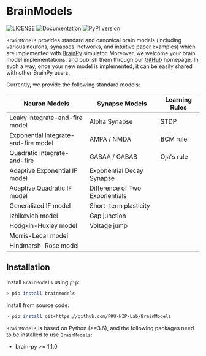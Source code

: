 # BrainModels

[![LICENSE](https://img.shields.io/github/license/PKU-NIP-Lab/BrainModels)](https://github.com/PKU-NIP-Lab/BrainPy-Models)    [![Documentation](https://readthedocs.org/projects/brainpy/badge/?version=latest)](https://brainmodels.readthedocs.io/en/latest/)    [![PyPI version](https://badge.fury.io/py/brainmodels.svg)](https://badge.fury.io/py/brainmodels)

``BrainModels`` provides standard and canonical brain models (including various neurons, synapses, networks, and intuitive paper examples) which are implemented with [BrainPy](https://brainpy.readthedocs.io/) simulator. Moreover, we welcome your brain model implementations, and publish them through our [GitHub](https://github.com/PKU-NIP-Lab/BrainModels) homepage. In such a way, once your new model is implemented, it can be easily shared with other BrainPy users.



Currently, we provide the following standard models:


| Neuron Models                        | Synapse Models                 | Learning Rules |
| ------------------------------------ | ------------------------------ | -------------- |
| Leaky integrate-and-fire model       | Alpha Synapse                  | STDP           |
| Exponential integrate-and-fire model | AMPA / NMDA                    | BCM rule       |
| Quadratic integrate-and-fire         | GABAA / GABAB                  | Oja\'s rule    |
| Adaptive Exponential IF model        | Exponential Decay Synapse      |                |
| Adaptive Quadratic IF model          | Difference of Two Exponentials |                |
| Generalized IF model                 | Short-term plasticity          |                |
| Izhikevich model                     | Gap junction                   |                |
| Hodgkin-Huxley model                 | Voltage jump                   |                |
| Morris-Lecar model                   |                                |                |
| Hindmarsh-Rose model                 |                                |                |



## Installation

Install `BrainModels` using `pip`:

```bash
> pip install brainmodels
```

Install from source code:

```bash
> pip install git+https://github.com/PKU-NIP-Lab/BrainModels
```



`BrainModels` is based on Python (>=3.6), and the following packages need to be installed to use `BrainModels`:

-   brain-py >= 1.1.0

